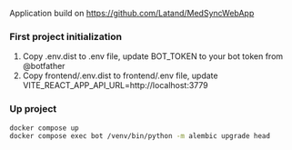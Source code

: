 Application build on https://github.com/Latand/MedSyncWebApp
### First project initialization
1. Copy .env.dist to .env file, update BOT_TOKEN to your bot token from @botfather
2. Copy frontend/.env.dist to frontend/.env file, update VITE_REACT_APP_API_URL=http://localhost:3779

### Up project
```bash
docker compose up
docker compose exec bot /venv/bin/python -m alembic upgrade head
```
